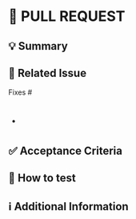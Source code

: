 # 🔀 PULL REQUEST

<!--
Use semantic commit message for PR title:

Format: <type>(<scope>): <subject>

<scope> is optional

feat: add hat wobble
│     │
│     └── Summary in present tense.
└── Type: chore, docs, feat, fix, refactor, style, or test.
-->

## 💡 Summary

<!--
What changes are being proposed?
-->

## 🔗 Related Issue

<!--
add the issue number in both places:
Fixes #3
- #3
-->

Fixes #
- #

## ✅ Acceptance Criteria

<!--
Please copy the acceptance criteria from your ticket and paste it here for your reviewer(s)
-->

## 🧪 How to test

<!--
Unit tests

1. From the project root make sure you're in the `refiner/` directory
2. Activate a virtual environment using your tool of choice
3. Make sure that both `requirements.txt` and `requirements-dev.txt` are installed
4. Run the unit tests with `pytest -vv tests/`
5. Additionally you can check coverage with `pytest --cov=app tests`

or

Testing the application:

1. Run `docker compose up`
2. Check that both services are up and running with `docker ps`
3. In your browser, navigate to [http://localhost:8081](http://localhost:8081) to test the application
4. You should be able to [insert goal you want to accomplish!]
-->

## ℹ️ Additional Information

<!--
Anything else the review team should know?
-->
